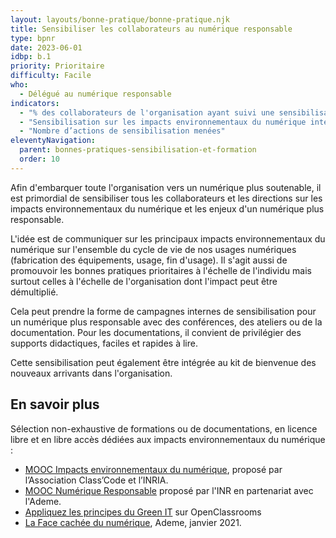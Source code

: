 ```yaml
---
layout: layouts/bonne-pratique/bonne-pratique.njk
title: Sensibiliser les collaborateurs au numérique responsable
type: bpnr
date: 2023-06-01
idbp: b.1
priority: Prioritaire
difficulty: Facile
who:
  - Délégué au numérique responsable
indicators:
  - "% des collaborateurs de l'organisation ayant suivi une sensibilisation ou un MOOC pour un numérique plus responsable."
  - "Sensibilisation sur les impacts environnementaux du numérique intégrée au kit de bienvenue des nouveaux arrivants dans l'organisation : oui / non"
  - "Nombre d’actions de sensibilisation menées"
eleventyNavigation:
  parent: bonnes-pratiques-sensibilisation-et-formation
  order: 10
---
```


Afin d'embarquer toute l'organisation vers un numérique plus soutenable, il est primordial de sensibiliser tous les collaborateurs et les directions sur les impacts environnementaux du numérique et les enjeux d'un numérique plus responsable.

L'idée est de communiquer sur les principaux impacts environnementaux du numérique sur l'ensemble du cycle de vie de nos usages numériques (fabrication des équipements, usage, fin d'usage). Il s'agit aussi de promouvoir les bonnes pratiques prioritaires à l'échelle de l'individu mais surtout celles à l'échelle de l'organisation dont l'impact peut être démultiplié.

Cela peut prendre la forme de campagnes internes de sensibilisation pour un numérique plus responsable avec des conférences, des ateliers ou de la documentation. Pour les documentations, il convient de privilégier des supports didactiques, faciles et rapides à lire.

Cette sensibilisation peut également être intégrée au kit de bienvenue des nouveaux arrivants dans l'organisation.

## En savoir plus

Sélection non-exhaustive de formations ou de documentations, en licence libre et en libre accès dédiées aux impacts environnementaux du numérique :

* [MOOC Impacts environnementaux du numérique](https://www.fun-mooc.fr/fr/cours/impacts-environnementaux-du-numerique/), proposé par l’Association Class’Code et l’INRIA.
* [MOOC Numérique Responsable](https://www.academie-nr.org/) proposé par l'INR en partenariat avec l'Ademe.
* [Appliquez les principes du Green IT](https://openclassrooms.com/fr/courses/6227476-appliquez-les-principes-du-green-it-dans-votre-entreprise) sur OpenClassrooms
* [La Face cachée du numérique](https://www.ademe.fr/sites/default/files/assets/documents/guide-pratique-face-cachee-numerique.pdf), Ademe, janvier 2021.
